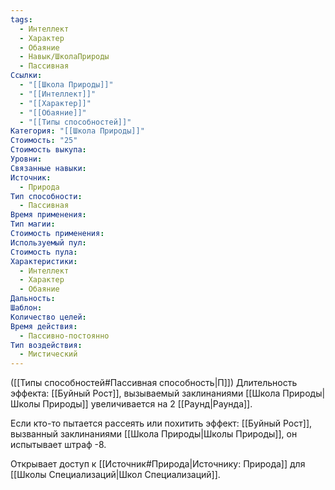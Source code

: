 ```yaml
---
tags:
  - Интеллект
  - Характер
  - Обаяние
  - Навык/ШколаПрироды
  - Пассивная
Ссылки:
  - "[[Школа Природы]]"
  - "[[Интеллект]]"
  - "[[Характер]]"
  - "[[Обаяние]]"
  - "[[Типы способностей]]"
Категория: "[[Школа Природы]]"
Стоимость: "25"
Стоимость выкупа: 
Уровни: 
Связанные навыки: 
Источник:
  - Природа
Тип способности:
  - Пассивная
Время применения: 
Тип магии: 
Стоимость применения: 
Используемый пул: 
Стоимость пула: 
Характеристики:
  - Интеллект
  - Характер
  - Обаяние
Дальность: 
Шаблон: 
Количество целей: 
Время действия:
  - Пассивно-постоянно
Тип воздействия:
  - Мистический
---
```

([[Типы способностей#Пассивная способность|П]]) Длительность эффекта: [[Буйный Рост]], вызываемый заклинаниями [[Школа Природы|Школы Природы]] увеличивается на 2 [[Раунд|Раунда]].

Если кто-то пытается рассеять или похитить эффект: [[Буйный Рост]], вызванный заклинаниями [[Школа Природы|Школы Природы]], он испытывает штраф -8. 

Открывает доступ к [[Источник#Природа|Источнику: Природа]] для [[Школы Специализаций|Школ Специализаций]]. 